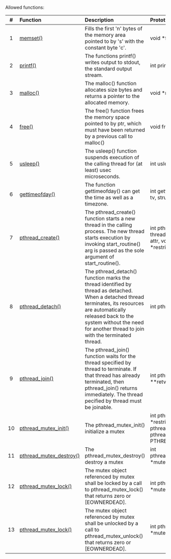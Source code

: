 Allowed functions:

| # | Function | Description | Prototype |
|:-:|:---------|:------------|:----------|
| 1 | [memset()](https://www.man7.org/linux/man-pages/man3/memset.3.html)       | Fills the first 'n' bytes of the memory area pointed to by 's' with the constant byte 'c'.| void *ft_memset(void *s, int c, size_t n)|
| 2 | [printf()](https://www.man7.org/linux/man-pages/man3/printf.3.html)       | The functions printf() writes output to stdout, the standard output stream.| int printf(const char *restrict format, ...)|
| 3 | [malloc()](https://www.man7.org/linux/man-pages/man3/malloc.3.html)       | The malloc() function allocates size bytes and returns a pointer to the allocated memory.| void *malloc(size_t size)|
| 4 | [free()](https://www.man7.org/linux/man-pages/man3/free.3.html)         | The free() function frees the memory space pointed to by ptr, which must have been returned by a previous call to malloc()| void free(void *ptr)|
| 5 | [usleep()](https://www.man7.org/linux/man-pages/man3/free.3.html)         | The usleep() function suspends execution of the calling thread for (at least) usec microseconds.| int usleep(useconds_t usec)|
| 6 | [gettimeofday()](https://www.man7.org/linux/man-pages/man2/gettimeofday.2.html) | The function gettimeofday() can get the time as well as a timezone.| int gettimeofday(struct timeval *restrict tv, struct timezone *restrict tz)|
| 7 | [pthread_create()](https://man7.org/linux/man-pages/man3/pthread_create.3.html) |  The pthread_create() function starts a new thread in the calling process. The new thread starts execution by invoking start_routine() arg is passed as the sole argument of start_routine().| int pthread_create(pthread_t *restrict thread, const pthread_attr_t *restrict attr, void \*(\*start_routine)(void *), void *restrict arg)|
| 8 | [pthread_detach()](https://man7.org/linux/man-pages/man3/pthread_detach.3.html) | The pthread_detach() function marks the thread identified by thread as detached.  When a detached thread terminates, its resources are automatically released back to the system without the need for another thread to join with the terminated thread.| int pthread_detach(pthread_t thread)|
| 9 | [pthread_join()](https://man7.org/linux/man-pages/man3/pthread_join.3.html) | The pthread_join() function waits for the thread specified by thread to terminate. If that thread has already terminated, then pthread_join() returns immediately. The thread pecified by thread must be joinable.| int pthread_join(pthread_t thread, void **retval)|
| 10 | [pthread_mutex_init()](https://www.man7.org/linux/man-pages/man3/pthread_mutex_init.3p.html) | The pthread_mutex_init() initialize a mutex | int pthread_mutex_init(pthread_mutex_t *restrict mutex, const pthread_mutexattr_t *restrict attr)  pthread_mutex_t mutex = PTHREAD_MUTEX_INITIALIZER|
| 11 | [pthread_mutex_destroy()](https://www.man7.org/linux/man-pages/man3/pthread_mutex_init.3p.html) | The pthread_mutex_destroy() destroy a mutex | int pthread_mutex_destroy(pthread_mutex_t *mutex)|
| 12 | [pthread_mutex_lock()](https://www.man7.org/linux/man-pages/man3/pthread_mutex_lock.3p.html) |  The mutex object referenced by mutex shall be locked by a call to pthread_mutex_lock() that returns zero or \[EOWNERDEAD\]. | int pthread_mutex_lock(pthread_mutex_t *mutex)|
| 13 | [pthread_mutex_lock()](https://www.man7.org/linux/man-pages/man3/pthread_mutex_unlock.3p.html) |  The mutex object referenced by mutex shall be unlocked by a call to pthread_mutex_unlock() that returns zero or \[EOWNERDEAD\]. | int pthread_mutex_lock(pthread_mutex_t *mutex)|